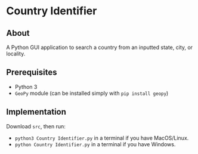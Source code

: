 # Country Identifier

## About

A Python GUI application to search a country from an inputted state, city, or locality.

## Prerequisites

- Python 3
- `GeoPy` module (can be installed simply with `pip install geopy`)

## Implementation

Download `src`, then run:

- `python3 Country Identifier.py` in a terminal if you have MacOS/Linux.
- `python Country Identifier.py` in a terminal if you have Windows.
